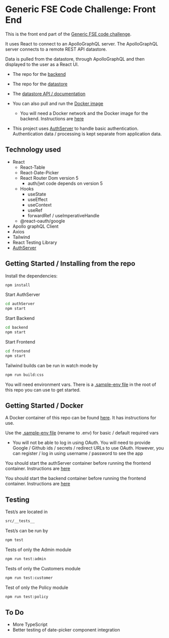 
# Generic FSE Code Challenge: Front End

This is the front end part of the [Generic FSE code challenge](https://github.com/mattburnett-repo/generic-fse-code-challenge/tree/main/).

It uses React to connect to an ApolloGraphQL server. The ApolloGraphQL server connects to a remote REST API datastore.

Data is pulled from the datastore, through ApolloGraphQL and then displayed to the user as a React UI.

* The repo for the [backend](https://github.com/mattburnett-repo/generic-fse-code-challenge/tree/main/backend)
* The repo for the [datastore](https://github.com/mattburnett-repo/feather-fullstack-codechallenge-datastore)
* The [datastore API / documentation](https://feather-datastore.herokuapp.com/api/v1/api-docs/)

* You can also pull and run the [Docker image](https://hub.docker.com/r/mattburnett01/generic-code-challenge-frontend)
  * You will need a Docker network and the Docker image for the backend. Instructions are [here](https://github.com/mattburnett-repo/generic-fse-code-challenge/tree/main/backend) 

* This project uses [AuthServer](https://github.com/mattburnett-repo/authServer) to handle basic authentication. Authentication data / processing is kept separate from application data.

## Technology used
* React
  * React-Table
  * React-Date-Picker
  * React Router Dom version 5
    * auth/jwt code depends on version 5
  * Hooks
    * useState
    * useEffect
    * useContext
    * useRef
    * forwardRef / useImperativeHandle
  * @react-oauth/google
* Apollo graphQL Client
* Axios
* Tailwind
* React Testing Library
* [AuthServer](https://github.com/mattburnett-repo/authServer)
  
## Getting Started / Installing from the repo
Install the dependencies:

```bash
npm install
```

Start AuthServer
```bash
cd authServer
npm start
```
Start Backend
```bash
cd backend
npm start
```
Start Frontend

```bash
cd frontend
npm start
```

Tailwind builds can be run in watch mode by 
```bash
npm run build:css
```
You will need environment vars. There is a [.sample-env file](./.sample-env) in the root of this repo you can use to get started.

## Getting Started / Docker
A Docker container of this repo can be found [here](https://hub.docker.com/repository/docker/mattburnett01/generic-fse-frontend). It has instructions for use.

Use the [.sample-env file](./.sample-env) (rename to .env) for basic / default required vars

* You will not be able to log in using OAuth. You will need to provide Google / Github ids / secrets / redirect URLs to use OAuth. However, you can register / log in using username / password to see the app

You should start the authServer container before running the frontend container. Instructions are [here](https://hub.docker.com/repository/docker/mattburnett01/generic-fse-authserver)

You should start the backend container before running the frontend container.  Instructions are [here](https://hub.docker.com/repository/docker/mattburnett01/generic-fse-backend)

## Testing
Test/s are located in 
```bash
src/__tests__
```

Test/s can be run by
```bash
npm test
```

Tests of only the Admin module
```bash
npm run test:admin
```

Tests of only the Customers module
```bash
npm run test:customer
```

Test of only the Policy module
```bash
npm run test:policy
```

## To Do
* More TypeScript
* Better testing of date-picker component integration